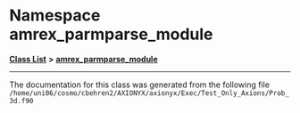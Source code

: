 
# Namespace amrex\_parmparse\_module


[**Class List**](annotated.md) **>** [**amrex\_parmparse\_module**](namespaceamrex__parmparse__module.md)





























------------------------------
The documentation for this class was generated from the following file `/home/uni06/cosmo/cbehren2/AXIONYX/axionyx/Exec/Test_Only_Axions/Prob_3d.f90`